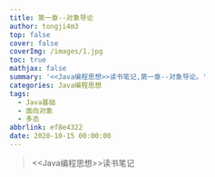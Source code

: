 ```yaml
---
title: 第一章--对象导论
author: tongji4m3
top: false
cover: false
coverImg: /images/1.jpg
toc: true
mathjax: false
summary: '<<Java编程思想>>读书笔记,第一章--对象导论。'
categories: Java编程思想
tags:
  - Java基础
  - 面向对象
  - 多态
abbrlink: ef8e4322
date: 2020-10-15 00:00:00
---
```


> <<Java编程思想>>读书笔记